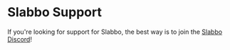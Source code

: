 # Slabbo Support

If you're looking for support for Slabbo, the best way is to join the [Slabbo Discord](https://discord.gg/KTR2pZh)!
